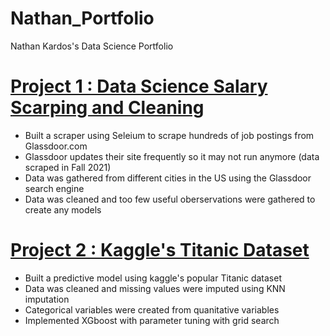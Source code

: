 # Nathan_Portfolio
Nathan Kardos's Data Science Portfolio

# [Project 1 : Data Science Salary Scarping and Cleaning](https://github.com/rebelStats/ds_sal)
* Built a scraper using Seleium to scrape hundreds of job postings from Glassdoor.com
* Glassdoor updates their site frequently so it may not run anymore (data scraped in Fall 2021)
* Data was gathered from different cities in the US using the Glassdoor search engine
* Data was cleaned and too few useful oberservations were gathered to create any models


# [Project 2 : Kaggle's Titanic Dataset](https://github.com/rebelStats/TitanicAnlysis)
* Built a predictive model using kaggle's popular Titanic dataset
* Data was cleaned and missing values were imputed using KNN imputation
* Categorical variables were created from quanitative variables
* Implemented XGboost with parameter tuning with grid search
